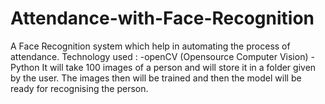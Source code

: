 # Attendance-with-Face-Recognition
A Face Recognition system which help in automating the process of attendance. 
Technology used : -openCV (Opensource Computer Vision) -Python
It will take 100 images of a person and will store it in a folder given by the user. The images then will be trained and then the model will be ready for recognising the person.
